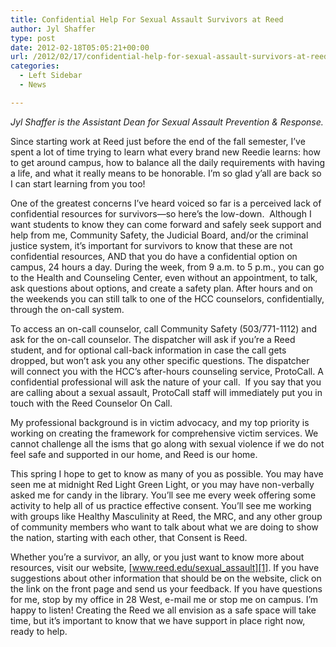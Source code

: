 ```yaml
---
title: Confidential Help For Sexual Assault Survivors at Reed
author: Jyl Shaffer
type: post
date: 2012-02-18T05:05:21+00:00
url: /2012/02/17/confidential-help-for-sexual-assault-survivors-at-reed/
categories:
  - Left Sidebar
  - News

---
```

_Jyl Shaffer is the Assistant Dean for Sexual Assault Prevention & Response._

Since starting work at Reed just before the end of the fall semester, I’ve spent a lot of time trying to learn what every brand new Reedie learns: how to get around campus, how to balance all the daily requirements with having a life, and what it really means to be honorable. I’m so glad y’all are back so I can start learning from you too!

One of the greatest concerns I’ve heard voiced so far is a perceived lack of confidential resources for survivors—so here’s the low-down.  Although I want students to know they can come forward and safely seek support and help from me, Community Safety, the Judicial Board, and/or the criminal justice system, it’s important for survivors to know that these are not confidential resources, AND that you do have a confidential option on campus, 24 hours a day. During the week, from 9 a.m. to 5 p.m., you can go to the Health and Counseling Center, even without an appointment, to talk, ask questions about options, and create a safety plan. After hours and on the weekends you can still talk to one of the HCC counselors, confidentially, through the on-call system.

To access an on-call counselor, call Community Safety (503/771-1112) and ask for the on-call counselor. The dispatcher will ask if you’re a Reed student, and for optional call-back information in case the call gets dropped, but won’t ask you any other specific questions. The dispatcher will connect you with the HCC’s after-hours counseling service, ProtoCall. A confidential professional will ask the nature of your call.  If you say that you are calling about a sexual assault, ProtoCall staff will immediately put you in touch with the Reed Counselor On Call.

My professional background is in victim advocacy, and my top priority is working on creating the framework for comprehensive victim services. We cannot challenge all the isms that go along with sexual violence if we do not feel safe and supported in our home, and Reed is our home.

This spring I hope to get to know as many of you as possible. You may have seen me at midnight Red Light Green Light, or you may have non-verbally asked me for candy in the library. You’ll see me every week offering some activity to help all of us practice effective consent. You’ll see me working with groups like Healthy Masculinity at Reed, the MRC, and any other group of community members who want to talk about what we are doing to show the nation, starting with each other, that Consent is Reed.

Whether you’re a survivor, an ally, or you just want to know more about resources, visit our website, [www.reed.edu/sexual_assault][1]. If you have suggestions about other information that should be on the website, click on the link on the front page and send us your feedback. If you have questions for me, stop by my office in 28 West, e-mail me or stop me on campus. I’m happy to listen! Creating the Reed we all envision as a safe space will take time, but it’s important to know that we have support in place right now, ready to help.

 [1]: http://www.reed.edu/sexual_assault